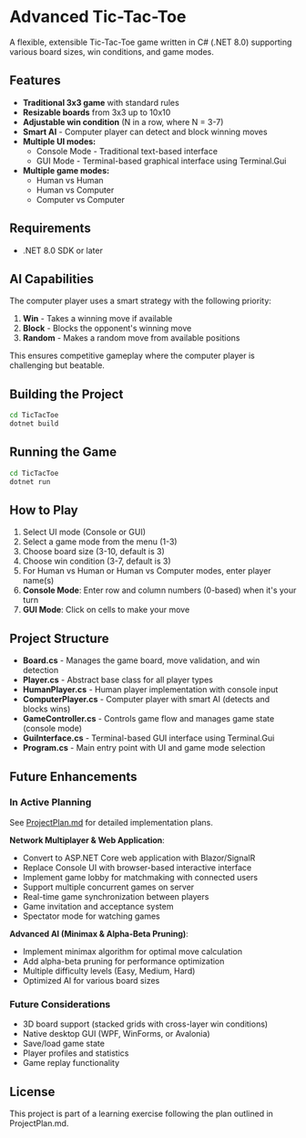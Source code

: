 # Advanced Tic-Tac-Toe

A flexible, extensible Tic-Tac-Toe game written in C# (.NET 8.0) supporting various board sizes, win conditions, and game modes.

## Features

- **Traditional 3x3 game** with standard rules
- **Resizable boards** from 3x3 up to 10x10
- **Adjustable win condition** (N in a row, where N = 3-7)
- **Smart AI** - Computer player can detect and block winning moves
- **Multiple UI modes:**
  - Console Mode - Traditional text-based interface
  - GUI Mode - Terminal-based graphical interface using Terminal.Gui
- **Multiple game modes:**
  - Human vs Human
  - Human vs Computer
  - Computer vs Computer

## Requirements

- .NET 8.0 SDK or later

## AI Capabilities

The computer player uses a smart strategy with the following priority:
1. **Win** - Takes a winning move if available
2. **Block** - Blocks the opponent's winning move
3. **Random** - Makes a random move from available positions

This ensures competitive gameplay where the computer player is challenging but beatable.

## Building the Project

```bash
cd TicTacToe
dotnet build
```

## Running the Game

```bash
cd TicTacToe
dotnet run
```

## How to Play

1. Select UI mode (Console or GUI)
2. Select a game mode from the menu (1-3)
3. Choose board size (3-10, default is 3)
4. Choose win condition (3-7, default is 3)
5. For Human vs Human or Human vs Computer modes, enter player name(s)
6. **Console Mode**: Enter row and column numbers (0-based) when it's your turn
7. **GUI Mode**: Click on cells to make your move

## Project Structure

- **Board.cs** - Manages the game board, move validation, and win detection
- **Player.cs** - Abstract base class for all player types
- **HumanPlayer.cs** - Human player implementation with console input
- **ComputerPlayer.cs** - Computer player with smart AI (detects and blocks wins)
- **GameController.cs** - Controls game flow and manages game state (console mode)
- **GuiInterface.cs** - Terminal-based GUI interface using Terminal.Gui
- **Program.cs** - Main entry point with UI and game mode selection

## Future Enhancements

### In Active Planning
See [ProjectPlan.md](ProjectPlan.md) for detailed implementation plans.

**Network Multiplayer & Web Application**:
- Convert to ASP.NET Core web application with Blazor/SignalR
- Replace Console UI with browser-based interactive interface
- Implement game lobby for matchmaking with connected users
- Support multiple concurrent games on server
- Real-time game synchronization between players
- Game invitation and acceptance system
- Spectator mode for watching games

**Advanced AI (Minimax & Alpha-Beta Pruning)**:
- Implement minimax algorithm for optimal move calculation
- Add alpha-beta pruning for performance optimization
- Multiple difficulty levels (Easy, Medium, Hard)
- Optimized AI for various board sizes

### Future Considerations
- 3D board support (stacked grids with cross-layer win conditions)
- Native desktop GUI (WPF, WinForms, or Avalonia)
- Save/load game state
- Player profiles and statistics
- Game replay functionality

## License

This project is part of a learning exercise following the plan outlined in ProjectPlan.md.
